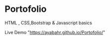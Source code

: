 # Portofolio
HTML , CSS,Bootstrap &amp; Javascript basics


Live Demo "https://ayabahr.github.io/Portofolio/"
